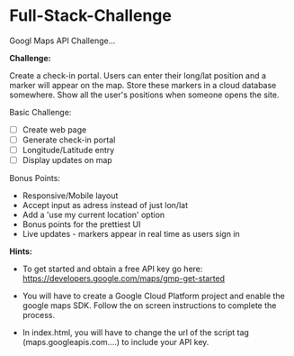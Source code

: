 # Full-Stack-Challenge
Googl Maps API Challenge...

**Challenge:**
 
Create a check-in portal. Users can enter their long/lat position and a marker will appear on the map.
Store these markers in a cloud database somewhere. Show all the user's positions when someone opens the site. 

Basic Challenge:
- [ ] Create web page
- [ ] Generate check-in portal 
- [ ] Longitude/Latitude entry
- [ ] Display updates on map

Bonus Points: 
* Responsive/Mobile layout 
* Accept input as adress instead of just lon/lat
* Add a 'use my current location' option
* Bonus points for the prettiest UI
* Live updates - markers appear in real time as users sign in

**Hints:**
* To get started and obtain a free API key go here:
https://developers.google.com/maps/gmp-get-started

* You will have to create a Google Cloud Platform project and enable the google maps SDK. Follow the on screen instructions to complete the process. 

* In index.html, you will have to change the url of the script tag (maps.googleapis.com....) to include your API key. 
